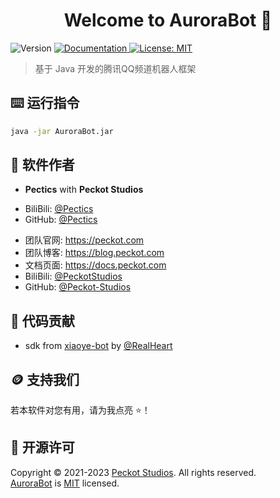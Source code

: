 <h1 align="center">Welcome to AuroraBot 👋</h1>
<p>
  <img alt="Version" src="https://img.shields.io/badge/version-1.0--SNAPSHOT-blue.svg?cacheSeconds=2592000" />
  <a href="https://docs.peckot.com" target="_blank">
    <img alt="Documentation" src="https://img.shields.io/badge/documentation-yes-brightgreen.svg" />
  </a>
  <a href="https://mit-license.org/" target="_blank">
    <img alt="License: MIT" src="https://img.shields.io/badge/License-MIT-yellow.svg" />
  </a>
</p>

> 基于 Java 开发的腾讯QQ频道机器人框架

## ⌨️ 运行指令

```sh
java -jar AuroraBot.jar
```

## 👤 软件作者

* **Pectics** with **Peckot Studios**

- BiliBili: [@Pectics](https://space.bilibili.com/637416352)
- GitHub: [@Pectics](https://github.com/Pectics)

* 团队官网: https://peckot.com
* 团队博客: https://blog.peckot.com
* 文档页面: https://docs.peckot.com
* BiliBili: [@PeckotStudios](https://space.bilibili.com/1199517996)
* GitHub: [@Peckot-Studios](https://github.com/Pectics)

## 🤝 代码贡献

* sdk from [xiaoye-bot](https://github.com/xiaoye-bot/qqbot-sdk) by [@RealHeart](https://github.com/RealHeart)

## 🪙 支持我们

若本软件对您有用，请为我点亮 ⭐️！

## 📝 开源许可

Copyright © 2021-2023 [Peckot Studios](https://peckot.com). All rights reserved.<br />
[AuroraBot](https://github.com/Peckot-Studios/AuroraBot) is [MIT](https://mit-license.org/) licensed.
